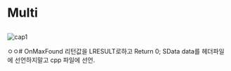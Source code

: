 # Multi

## 


![cap1](./img/cap1.)



ㅇㅇ#
OnMaxFound 리턴값을 LRESULT로하고 Return 0; SData data를 헤더파일에 선언하지말고 cpp 파일에 선언.
